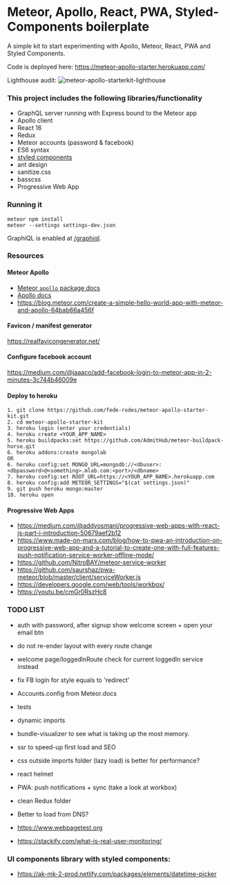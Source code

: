 # Meteor, Apollo, React, PWA, Styled-Components boilerplate

A simple kit to start experimenting with Apollo, Meteor, React, PWA and Styled Components.

Code is deployed here: https://meteor-apollo-starter.herokuapp.com/

Lighthouse audit:
![meteor-apollo-starterkit-lighthouse](https://user-images.githubusercontent.com/16927407/32450606-f0650318-c314-11e7-9a75-3b3ec3d21c6d.png)

### This project includes the following libraries/functionality
- GraphQL server running with Express bound to the Meteor app
- Apollo client
- React 16
- Redux
- Meteor accounts (password & facebook)
- ES6 syntax
- [styled components](https://youtu.be/qu4U7lwZTRI)
- ant design
- sanitize.css
- basscss
- Progressive Web App

### Running it
```
meteor npm install
meteor --settings settings-dev.json
```

GraphiQL is enabled at [/graphiql](http://localhost:3000/graphiql).

### Resources

#### Meteor Apollo
- [Meteor `apollo` package docs](http://dev.apollodata.com/core/meteor.html)
- [Apollo docs](http://dev.apollodata.com/)
- https://blog.meteor.com/create-a-simple-hello-world-app-with-meteor-and-apollo-64bab66a456f

#### Favicon / manifest generator
https://realfavicongenerator.net/

#### Configure facebook account
https://medium.com/@jaaaco/add-facebook-login-to-meteor-app-in-2-minutes-3c744b46009e

#### Deploy to heroku
```
1. git clone https://github.com/fede-rodes/meteor-apollo-starter-kit.git
2. cd meteor-apollo-starter-kit
3. heroku login (enter your credentials)
4. heroku create <YOUR_APP_NAME>
5. heroku buildpacks:set https://github.com/AdmitHub/meteor-buildpack-horse.git
6. heroku addons:create mongolab
OR
6. heroku config:set MONGO_URL=mongodb://<dbuser>:<dbpassword>@<something>.mlab.com:<port>/<dbname>
7. heroku config:set ROOT_URL=https://<YOUR_APP_NAME>.herokuapp.com
8. heroku config:add METEOR_SETTINGS="$(cat settings.json)"
9. git push heroku mongo:master
10. heroku open
```

#### Progressive Web Apps
- https://medium.com/@addyosmani/progressive-web-apps-with-react-js-part-i-introduction-50679aef2b12
- https://www.made-on-mars.com/blog/how-to-pwa-an-introduction-on-progressive-web-app-and-a-tutorial-to-create-one-with-full-features-push-notification-service-worker-offline-mode/
- https://github.com/NitroBAY/meteor-service-worker
- https://github.com/saurshaz/pwa-meteor/blob/master/client/serviceWorker.js
- https://developers.google.com/web/tools/workbox/
- https://youtu.be/cmGr0RszHc8

### TODO LIST
- auth with password, after signup show welcome screen + open your email btn
- do not re-ender layout with every route change
- welcome page/loggedInRoute check for current loggedIn service instead

- fix FB login for style equals to 'redirect'
- Accounts.config from Meteor.docs

- tests
- dynamic imports
- bundle-visualizer to see what is taking up the most memory.
- ssr to speed-up first load and SEO
- css outside imports folder (lazy load) is better for performance?
- react helmet
- PWA: push notifications + sync (take a look at workbox)
- clean Redux folder
- Better to load from DNS?
- https://www.webpagetest.org
- https://stackify.com/what-is-real-user-monitoring/

### UI components library with styled components:
- https://ak-mk-2-prod.netlify.com/packages/elements/datetime-picker
